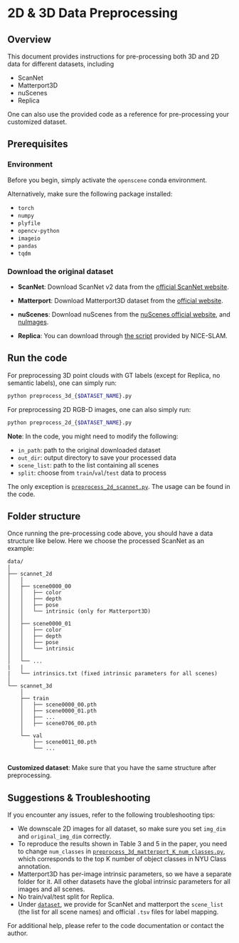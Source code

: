 
# 2D & 3D Data Preprocessing

## Overview

This document provides instructions for pre-processing both 3D and 2D data for different datasets, including 
- ScanNet
- Matterport3D
- nuScenes
- Replica

One can also use the provided code as a reference for pre-processing your customized dataset.

## Prerequisites

### Environment
Before you begin, simply activate the `openscene` conda environment.

Alternatively, make sure the following package installed:
- `torch`
- `numpy`
- `plyfile`
- `opencv-python`
- `imageio`
- `pandas`
- `tqdm`

### Download the original dataset
- **ScanNet**: Download ScanNet v2 data from the [official ScanNet website](https://github.com/ScanNet/ScanNet).

- **Matterport**: Download Matterport3D dataset from the [official website](https://niessner.github.io/Matterport/).

- **nuScenes**: Download nuScenes from the [nuScenes official website](https://www.nuscenes.org/nuscenes), and [nuImages](https://www.nuscenes.org/nuimages).

- **Replica**: You can download through [the script](https://github.com/cvg/nice-slam/blob/master/scripts/download_replica.sh) provided by NICE-SLAM.
## Run the code

For preprocessing 3D point clouds with GT labels (except for Replica, no semantic labels), one can simply run:
```bash
python preprocess_3d_{$DATASET_NAME}.py
```

For preprocessing 2D RGB-D images, one can also simply run:
```bash
python preprocess_2d_{$DATASET_NAME}.py
```

**Note**: In the code, you might need to modify the following:
- `in_path`: path to the original downloaded dataset
- `out_dir`: output directory to save your processed data
- `scene_list`: path to the list containing all scenes
- `split`: choose from `train`/`val`/`test` data to process

The only exception is [`preprocess_2d_scannet.py`](./preprocess_2d_scannet.py). The usage can be found in the code.


## Folder structure
Once running the pre-processing code above, you should have a data structure like below. Here we choose the processed ScanNet as an example:

```
data/
│
├── scannet_2d
│   │
│   ├── scene0000_00
│   │   ├── color
│   │   ├── depth
│   │   ├── pose
│   │   └── intrinsic (only for Matterport3D)
│   │
│   ├── scene0000_01
│   │   ├── color
│   │   ├── depth
│   │   ├── pose
│   │   └── intrinsic
│   │
│   └── ...
|   |
|   └── intrinsics.txt (fixed intrinsic parameters for all scenes)
│
└── scannet_3d
    │
    ├── train
    │   ├── scene0000_00.pth
    │   ├── scene0000_01.pth
    │   ├── ...
    │   ├── scene0706_00.pth
    │
    └── val
        ├── scene0011_00.pth
        └── ...
    
```

**Customized dataset**: Make sure that you have the same structure after preprocessing.
## Suggestions & Troubleshooting

If you encounter any issues, refer to the following troubleshooting tips:

- We downscale 2D images for all dataset, so make sure you set `img_dim` and `original_img_dim` correctly.
- To reproduce the results shown in Table 3 and 5 in the paper, you need to change `num_classes` in [`preprocess_3d_matterport_K_num_classes.py`](./preprocess_3d_matterport_K_num_classes.py), which corresponds to the top K number of object classes in NYU Class annotation.
- Matterport3D has per-image intrinsic parameters, so we have a separate folder for it. All other datasets have the global intrinsic parameters for all images and all scenes.
- No train/val/test split for Replica.
- Under [`dataset`](../../dataset), we provide for ScanNet and matterport the `scene_list` (the list for all scene names) and official `.tsv` files for label mapping.

For additional help, please refer to the code documentation or contact the author.